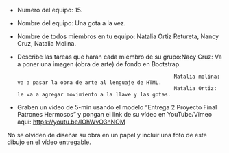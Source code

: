- Numero del equipo: 15.
- Nombre del equipo: Una gota a la vez.
- Nombre de todos miembros en tu equipo: Natalia Ortiz Retureta, Nancy Cruz, Natalia Molina.
- Describe las tareas que harán cada miembro de su grupo:Nacy Cruz: Va a poner una imagen (obra de arte) de fondo en Bootstrap.

                                                         Natalia molina: va a pasar la obra de arte al lenguaje de HTML.
                                                         Natalia Ortiz: le va a agregar movimiento a la llave y las gotas. 
- Graben un video de 5-min usando el modelo “Entrega 2 Proyecto Final Patrones Hermosos” y pongan el link de su vídeo en YouTube/Vimeo aquí: 
https://youtu.be/IOhWvO3nNOM

No se olviden de diseñar su obra en un papel y incluir una foto de este dibujo en el vídeo entregable.

